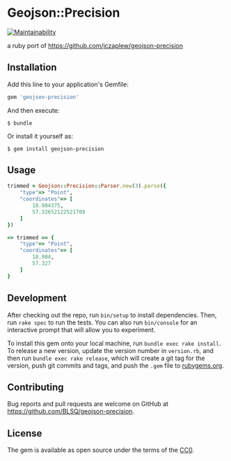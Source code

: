 # Geojson::Precision

[![Maintainability](https://api.codeclimate.com/v1/badges/4ed77cd1bf0278c6d934/maintainability)](https://codeclimate.com/github/BLSQ/geojson-precision/maintainability)

a ruby port of https://github.com/jczaplew/geojson-precision

## Installation

Add this line to your application's Gemfile:

```ruby
gem 'geojson-precision'
```

And then execute:

    $ bundle

Or install it yourself as:

    $ gem install geojson-precision

## Usage

```ruby
trimmed = Geojson::Precision::Parser.new(3).parse({
    "type"=> "Point",
    "coordinates"=> [
        18.984375,
        57.32652122521709
    ]
})

=> trimmed == {
    "type"=> "Point",
    "coordinates"=> [
        18.984,
        57.327
    ]
}
```

## Development

After checking out the repo, run `bin/setup` to install dependencies. Then, run `rake spec` to run the tests. You can also run `bin/console` for an interactive prompt that will allow you to experiment.

To install this gem onto your local machine, run `bundle exec rake install`. To release a new version, update the version number in `version.rb`, and then run `bundle exec rake release`, which will create a git tag for the version, push git commits and tags, and push the `.gem` file to [rubygems.org](https://rubygems.org).

## Contributing

Bug reports and pull requests are welcome on GitHub at https://github.com/BLSQ/geojson-precision.


## License

The gem is available as open source under the terms of the [CC0](LICENSE.txt).

